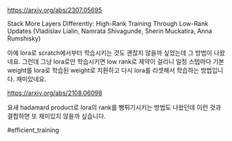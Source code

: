 https://arxiv.org/abs/2307.05695

Stack More Layers Differently: High-Rank Training Through Low-Rank Updates (Vladislav Lialin, Namrata Shivagunde, Sherin Muckatira, Anna Rumshisky)

아예 lora로 scratch에서부터 학습시키는 것도 괜찮지 않을까 싶었는데 그 방법이 나왔네요. 그런데 그냥 lora로만 학습시키면 low rank로 제약이 걸리니 일정 스텝마다 기본 weight를 lora로 학습된 weight로 치환하고 다시 lora를 리셋해서 학습하는 방법입니다. 재미있네요.

https://arxiv.org/abs/2108.06098

요새 hadamard product로 lora의 rank를 뻥튀기시키는 방법도 나왔던데 이런 것과 결합하면 또 재미있지 않을까 싶습니다.

#efficient_training 